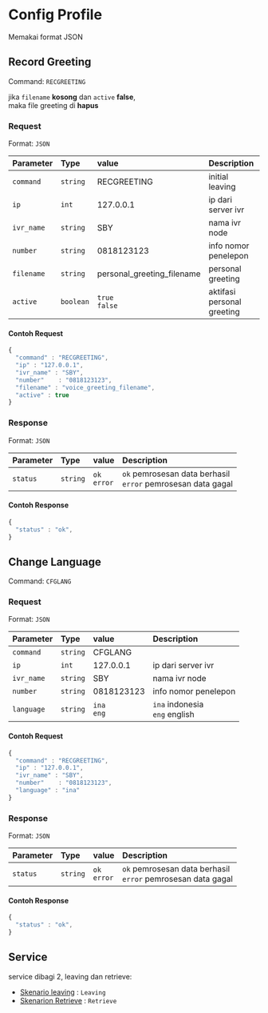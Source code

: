 # Config Profile
Memakai format JSON

## Record Greeting
Command: `RECGREETING`

jika `filename` <strong>kosong</strong> dan `active` <strong>false</strong>, <br>
maka file greeting di <strong>hapus</strong> 

### Request
Format: `JSON`

| Parameter | Type| value | Description |
| :--- | :--- | :--- | :--- |
| `command` | `string` |RECGREETING| initial leaving |
| `ip` | `int` |127.0.0.1| ip dari server ivr|
| `ivr_name` | `string` |SBY| nama ivr node |
| `number` | `string`| 0818123123 | info nomor penelepon |
| `filename` | `string`| personal_greeting_filename | personal greeting |
| `active` | `boolean`| `true`<br>`false`| aktifasi personal greeting |

#### Contoh Request
```javascript
{
  "command" : "RECGREETING",
  "ip" : "127.0.0.1",
  "ivr_name" : "SBY",
  "number"    : "0818123123",
  "filename" : "voice_greeting_filename",
  "active" : true
}
```

### Response
Format: `JSON`

| Parameter | Type| value | Description |
| :--- | :--- | :--- | :--- |
| `status` | `string` | `ok` <br> `error`| `ok` pemrosesan data berhasil<br> `error` pemrosesan data gagal |


#### Contoh Response
```javascript
{
  "status" : "ok",
}
```


## Change Language
Command: `CFGLANG`


### Request
Format: `JSON`

| Parameter | Type| value | Description |
| :--- | :--- | :--- | :--- |
| `command` | `string` |CFGLANG||
| `ip` | `int` |127.0.0.1| ip dari server ivr|
| `ivr_name` | `string` |SBY| nama ivr node |
| `number` | `string`| 0818123123 | info nomor penelepon |
| `language` | `string`| `ina`<br>`eng`| `ina` indonesia<br>`eng` english |

#### Contoh Request
```javascript
{
  "command" : "RECGREETING",
  "ip" : "127.0.0.1",
  "ivr_name" : "SBY",
  "number"    : "0818123123",
  "language" : "ina"
}
```

### Response
Format: `JSON`

| Parameter | Type| value | Description |
| :--- | :--- | :--- | :--- |
| `status` | `string` | `ok` <br> `error`| `ok` pemrosesan data berhasil<br> `error` pemrosesan data gagal |


#### Contoh Response
```javascript
{
  "status" : "ok",
}
```


## Service

service dibagi 2, leaving dan retrieve:

* [Skenario leaving](skenario/leaving.md) : `Leaving`
* [Skenarion Retrieve](skenario/retreive.md) : `Retrieve`